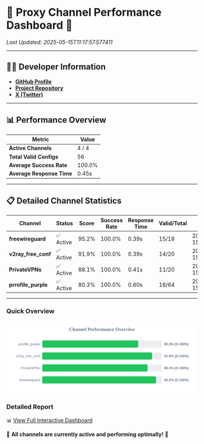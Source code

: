 # 🌟 Proxy Channel Performance Dashboard 🌟

_Last Updated: 2025-05-15T11:17:57.577411_

---

## 👩‍💻 Developer Information

- **[GitHub Profile](https://github.com/4n0nymou3)**  
- **[Project Repository](https://github.com/4n0nymou3/multi-proxy-config-fetcher)**  
- **[X (Twitter)](https://x.com/4n0nymou3)**  

---

## 📊 Performance Overview

| Metric                | Value       |
|-----------------------|-------------|
| **Active Channels**   | 4 / 4       |
| **Total Valid Configs** | 56          |
| **Average Success Rate** | 100.0%      |
| **Average Response Time** | 0.45s       |

---

## 📋 Detailed Channel Statistics

| Channel          | Status     | Score  | Success Rate | Response Time | Valid/Total | Last Success               |
|------------------|------------|--------|--------------|---------------|-------------|----------------------------|
| **freewireguard**  | ✅ Active  | 95.2%  | 100.0% | 0.39s         | 15/18       | 2025-05-15T11:17:57.575665 |
| **v2ray_free_conf**  | ✅ Active  | 91.9%  | 100.0% | 0.39s         | 14/20       | 2025-05-15T11:17:56.718272 |
| **PrivateVPNs**  | ✅ Active  | 88.1%  | 100.0% | 0.41s         | 11/20       | 2025-05-15T11:17:57.159362 |
| **prrofile_purple**  | ✅ Active  | 80.3%  | 100.0% | 0.60s         | 16/64       | 2025-05-15T11:17:56.270707 |

---

### Quick Overview
<div align="center">
  <a href="https://raw.githubusercontent.com/nullluser/NullRepo/refs/heads/main/assets/channel_stats_chart.svg">
    <img src="https://raw.githubusercontent.com/nullluser/NullRepo/refs/heads/main/assets/channel_stats_chart.svg" alt="Source Performance Statistics" width="800">
  </a>
</div>

### Detailed Report
📊 [View Full Interactive Dashboard](https://htmlpreview.github.io/?https://github.com/nullluser/NullRepo/blob/main/assets/performance_report.html)

🎉 **All channels are currently active and performing optimally!** 🎉
